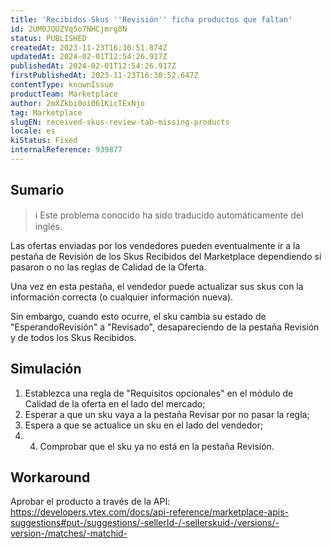 ```yaml
---
title: 'Recibidos Skus ''Revisión'' ficha productos que faltan'
id: 2UM0JQUZVq5o7NHCjmrg8N
status: PUBLISHED
createdAt: 2023-11-23T16:30:51.874Z
updatedAt: 2024-02-01T12:54:26.917Z
publishedAt: 2024-02-01T12:54:26.917Z
firstPublishedAt: 2023-11-23T16:30:52.647Z
contentType: knownIssue
productTeam: Marketplace
author: 2mXZkbi0oi061KicTExNjo
tag: Marketplace
slugEN: received-skus-review-tab-missing-products
locale: es
kiStatus: Fixed
internalReference: 939877
---
```


## Sumario

>ℹ️ Este problema conocido ha sido traducido automáticamente del inglés.


Las ofertas enviadas por los vendedores pueden eventualmente ir a la pestaña de Revisión de los Skus Recibidos del Marketplace dependiendo si pasaron o no las reglas de Calidad de la Oferta.

Una vez en esta pestaña, el vendedor puede actualizar sus skus con la información correcta (o cualquier información nueva).

Sin embargo, cuando esto ocurre, el sku cambia su estado de "EsperandoRevisión" a "Revisado", desapareciendo de la pestaña Revisión y de todos los Skus Recibidos.


##

## Simulación



1. Establezca una regla de "Requisitos opcionales" en el módulo de Calidad de la oferta en el lado del mercado;
2. Esperar a que un sku vaya a la pestaña Revisar por no pasar la regla;
3. Espera a que se actualice un sku en el lado del vendedor;
4. 4. Comprobar que el sku ya no está en la pestaña Revisión.



## Workaround


Aprobar el producto a través de la API: https://developers.vtex.com/docs/api-reference/marketplace-apis-suggestions#put-/suggestions/-sellerId-/-sellerskuid-/versions/-version-/matches/-matchid-





